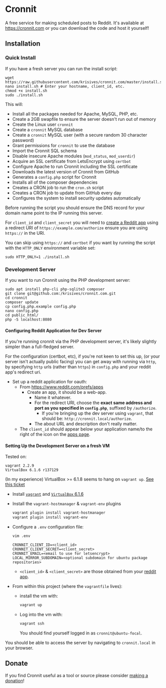 
# Cronnit

A free service for making scheduled posts to Reddit. It's available at
https://cronnit.com or you can download the code and host it yourself!

## Installation

### Quick Install

If you have a fresh server you can run the install script:

    wget https://raw.githubusercontent.com/krisives/cronnit.com/master/install.sh
    nano install.sh # Enter your hostname, client_id, etc.
    chmod +x install.sh
    sudo ./install.sh

This will:

* Install all the packages needed for Apache, MySQL, PHP, etc.
* Create a 2GB swapfile to ensure the server doesn't run out of memory
* Create the Linux user `cronnit`
* Create a `cronnit` MySQL database
* Create a `cronnit` MySQL user (with a secure random 30 character password)
* Grant permissions for `cronnit` to use the database
* Import the Cronnit SQL schema
* Disable insecure Apache modules (`mod_status`, `mod_userdir`)
* Acquire an SSL certificate from LetsEncrypt using `certbot`
* Configure Apache to run Cronnit including the SSL certificate
* Downloads the latest version of Cronnit from GitHub
* Generates a `config.php` script for Cronnit
* Installs all of the composer dependencies
* Creates a CRON job to run the `cron.sh` script
* Creates a CRON job to update from GitHub every day
* Configures the system to install security updates automatically

Before running the script you should ensure the DNS record for your domain name
point to the IP running this server.

For `client_id` and `client_secret` you will need to
[create a Reddit app](https://www.reddit.com/prefs/apps) using a redirect URI
of `https://example.com/authorize` ensure you are using `https://` in the URI.

You can skip using `https://` and `certbot` if you want by running the script
with the `HTTP_ONLY` environment variable set:

    sudo HTTP_ONLY=1 ./install.sh

### Development Server

If you want to run Cronnit using the PHP development server:

    sudo apt install php-cli php-sqlite3 composer
    git clone git@github.com:/krisives/cronnit.com.git
    cd cronnit
    composer update
    cp config.php.example config.php
    nano config.php
    cd public_html/
    php -S localhost:8080

#### Configuring Reddit Application for Dev Server

If you're running cronnit via the PHP development server, it's likely
slightly simpler than a full-fledged server.

For the configuration (certbot, etc), if you're not keen to set this up,
(or your server isn't actually public facing) you can get away with running
via `http`, by specifying `http` urls (rather than `https`) in `config.php`
and your reddit app's redirect uri.

- Set up a reddit application for oauth:
  - From https://www.reddit.com/prefs/apps 
    - Create an app, it should be a web-app. 
      - Name it whatever.
      - For the redirect URI, choose the __exact same address and port as 
        you specified in `config.php`__, suffixed by `/authorize`.
        - If you're bringing up the dev server using `vagrant`, that should be:
          `http://cronnit.local/authorize`.
      - The about URL and description don't really matter.
  - The `client_id` should appear below your application name/to the right of 
    the icon on the [apps page](https://www.reddit.com/prefs/apps).

#### Setting Up the Development Server on a fresh VM

Tested on:

```
vagrant 2.2.9
VirtualBox 6.1.6 r137129
```

(In my experience) VirtualBox >= 6.1.8 seems to hang on `vagrant up`.
[See this ticket](https://www.virtualbox.org/ticket/19642#comment:6)

- Install [`vagrant`](https://www.vagrantup.com/downloads) and
[`VirtualBox` 6.1.6](https://www.virtualbox.org/wiki/Download_Old_Builds_6_1)
- Install the `vagrant-hostmanager` & `vagrant-env` plugins
  ```bash
  vagrant plugin install vagrant-hostmanager 
  vagrant plugin install vagrant-env
  ```
- Configure a `.env` configuration file:
  ```bash
  vim .env
  ```

  ```env
  CRONNIT_CLIENT_ID=<client_id>
  CRONNIT_CLIENT_SECRET=<client_secret>
  CRONNIT_EMAIL=<email to use for letsencrypt>
  LOCAL_MIRROR_SUBDOMAIN=<optional subdomain for ubuntu package repositories>
  ```
  - `<client_id>` & `<client_secret>` are those obtained from
    your [reddit app](https://www.reddit.com/prefs/apps).
- From within this project (where the `vagrantfile` lives):
  - install the vm with:
    ```bash
    vagrant up
    ```
  - Log into the vm with:
    ```bash
    vagrant ssh
    ```
    You should find yourself logged in as `cronnit@ubuntu-focal`.

You should be able to access the server by navigating to `cronnit.local` in your browser.


## Donate

If you find Cronnit useful as a tool or source please consider
[making a donation](https://cronnit.com/donate)!
